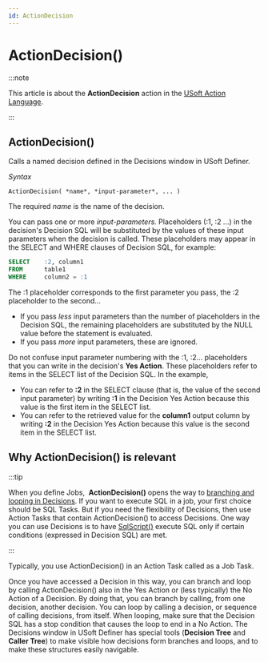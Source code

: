 ```yaml
---
id: ActionDecision
---
```


# ActionDecision()




:::note

This article is about the **ActionDecision** action in the [USoft Action Language](/docs/Task_flow/Action_Language_reference/USoft_Action_Language.md).

:::

## **ActionDecision()**

Calls a named decision defined in the Decisions window in USoft Definer.

*Syntax*

```
ActionDecision( *name*, *input-parameter*, ... )
```

The required *name* is the name of the decision.

You can pass one or more *input-parameters.* Placeholders (:1, :2 ...) in the decision's Decision SQL will be substituted by the values of these input parameters when the decision is called. These placeholders may appear in the SELECT and WHERE clauses of Decision SQL, for example:

```sql
SELECT    :2, column1
FROM      table1
WHERE     column2 = :1
```

The :1 placeholder corresponds to the first parameter you pass, the :2 placeholder to the second...

- If you pass *less* input parameters than the number of placeholders in the Decision SQL, the remaining placeholders are substituted by the NULL value before the statement is evaluated.
- If you pass *more* input parameters, these are ignored.

Do not confuse input parameter numbering with the :1, :2... placeholders that you can write in the decision's **Yes Action**. These placeholders refer to items in the SELECT list of the Decision SQL. In the example,

- You can refer to **:2** in the SELECT clause (that is, the value of the second input parameter) by writing **:1** in the Decision Yes Action because this value is the first item in the SELECT list.
- You can refer to the retrieved value for the **column1** output column by writing **:2** in the Decision Yes Action because this value is the second item in the SELECT list.

## Why ActionDecision() is relevant


:::tip

When you define Jobs,  **ActionDecision()** opens the way to [branching and looping in Decisions](/docs/Task_flow/Decisions/Decision_branching_and_looping.md).
If you want to execute SQL in a job, your first choice should be SQL Tasks. But if you need the flexibility of Decisions, then use Action Tasks that contain ActionDecision() to access Decisions. One way you can use Decisions is to have [SqlScript()]() execute SQL only if certain conditions (expressed in Decision SQL) are met.

:::

Typically, you use ActionDecision() in an Action Task called as a Job Task.

Once you have accessed a Decision in this way, you can branch and loop by calling ActionDecision() also in the Yes Action or (less typically) the No Action of a Decision. By doing that, you can branch by calling, from one decision, another decision. You can loop by calling a decision, or sequence of calling decisions, from itself. When looping, make sure that the Decision SQL has a stop condition that causes the loop to end in a No Action. The Decisions window in USoft Definer has special tools (**Decision Tree** and **Caller Tree**) to make visible how decisions form branches and loops, and to make these structures easily navigable.